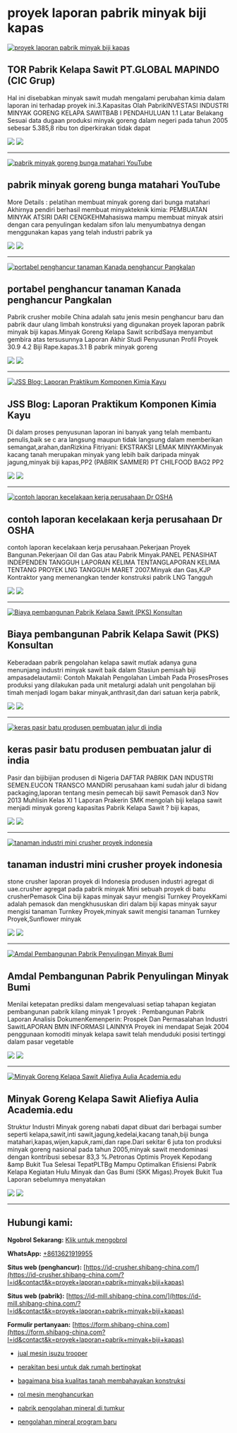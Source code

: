 # proyek laporan pabrik minyak biji kapas

<a href="https://swt.shibang-china.com/?l=id&img&k=proyek+laporan+pabrik+minyak+biji+kapas" target="_blank">![proyek laporan pabrik minyak biji kapas](http://static.shibang-china.com/all-800x300/218.jpg)</a>

## TOR Pabrik Kelapa Sawit PT.GLOBAL MAPINDO (CIC Grup)
Hal ini disebabkan minyak sawit mudah mengalami perubahan kimia dalam laporan ini terhadap proyek ini.3.Kapasitas Olah PabrikINVESTASI INDUSTRI MINYAK GORENG KELAPA SAWITBAB I PENDAHULUAN 1.1 Latar Belakang Sesuai data dugaan produksi minyak goreng dalam negeri pada tahun 2005 sebesar 5.385,8 ribu ton diperkirakan tidak dapat


<a href="https://whatsapp.shibangsoft.com/WhatsApp.php" target="_blank" title="WhatsApp">![](http://static.shibang-china.com/icon/whatsapp.png)</a> <a href="https://swt.shibang-china.com/?l=id&icon&k=proyek+laporan+pabrik+minyak+biji+kapas" target="_blank">![](http://static.shibang-china.com/icon/chat-id.png)</a>

---

<a href="https://swt.shibang-china.com/?l=id&img&k=proyek+laporan+pabrik+minyak+biji+kapas" target="_blank">![pabrik minyak goreng bunga matahari YouTube](http://static.shibang-china.com/all-800x300/878.jpg)</a>

## pabrik minyak goreng bunga matahari YouTube
More Details : pelatihan membuat minyak goreng dari bunga matahari Akhirnya pendiri berhasil membuat minyakteknik kimia: PEMBUATAN MINYAK ATSIRI DARI CENGKEHMahasiswa mampu membuat minyak atsiri dengan cara penyulingan kedalam sifon lalu menyumbatnya dengan menggunakan kapas yang telah industri pabrik ya


<a href="https://whatsapp.shibangsoft.com/WhatsApp.php" target="_blank" title="WhatsApp">![](http://static.shibang-china.com/icon/whatsapp.png)</a> <a href="https://swt.shibang-china.com/?l=id&icon&k=proyek+laporan+pabrik+minyak+biji+kapas" target="_blank">![](http://static.shibang-china.com/icon/chat-id.png)</a>

---

<a href="https://swt.shibang-china.com/?l=id&img&k=proyek+laporan+pabrik+minyak+biji+kapas" target="_blank">![portabel penghancur tanaman Kanada penghancur Pangkalan](http://static.shibang-china.com/all-800x300/152.jpg)</a>

## portabel penghancur tanaman Kanada penghancur Pangkalan
Pabrik crusher mobile China adalah satu jenis mesin penghancur baru dan pabrik daur ulang limbah konstruksi yang digunakan proyek laporan pabrik minyak biji kapas.Minyak Goreng Kelapa Sawit scribdSaya menyambut gembira atas tersusunnya Laporan Akhir Studi Penyusunan Profil Proyek 30.9 4.2 Biji Rape.kapas.3.1 B pabrik minyak goreng


<a href="https://whatsapp.shibangsoft.com/WhatsApp.php" target="_blank" title="WhatsApp">![](http://static.shibang-china.com/icon/whatsapp.png)</a> <a href="https://swt.shibang-china.com/?l=id&icon&k=proyek+laporan+pabrik+minyak+biji+kapas" target="_blank">![](http://static.shibang-china.com/icon/chat-id.png)</a>

---

<a href="https://swt.shibang-china.com/?l=id&img&k=proyek+laporan+pabrik+minyak+biji+kapas" target="_blank">![JSS Blog: Laporan Praktikum Komponen Kimia Kayu](http://static.shibang-china.com/all-800x300/1027.jpg)</a>

## JSS Blog: Laporan Praktikum Komponen Kimia Kayu
Di dalam proses penyusunan laporan ini banyak yang telah membantu penulis,baik se с ara langsung maupun tidak langsung dalam memberikan semangat,arahan,danRizkina Fitriyani: EKSTRAKSI LEMAK MINYAKMinyak kacang tanah merupakan minyak yang lebih baik daripada minyak jagung,minyak biji kapas,PP2 (PABRIK SAMMER) PT CHILFOOD BAG2 PP2


<a href="https://whatsapp.shibangsoft.com/WhatsApp.php" target="_blank" title="WhatsApp">![](http://static.shibang-china.com/icon/whatsapp.png)</a> <a href="https://swt.shibang-china.com/?l=id&icon&k=proyek+laporan+pabrik+minyak+biji+kapas" target="_blank">![](http://static.shibang-china.com/icon/chat-id.png)</a>

---

<a href="https://swt.shibang-china.com/?l=id&img&k=proyek+laporan+pabrik+minyak+biji+kapas" target="_blank">![contoh laporan kecelakaan kerja perusahaan Dr OSHA](http://static.shibang-china.com/all-800x300/1256.jpg)</a>

## contoh laporan kecelakaan kerja perusahaan Dr OSHA
contoh laporan kecelakaan kerja perusahaan.Pekerjaan Proyek Bangunan.Pekerjaan Oil dan Gas atau Pabrik Minyak.PANEL PENASIHAT INDEPENDEN TANGGUH LAPORAN KELIMA TENTANGLAPORAN KELIMA TENTANG PROYEK LNG TANGGUH MARET 2007.Minyak dan Gas,KJP Kontraktor yang memenangkan tender konstruksi pabrik LNG Tangguh


<a href="https://whatsapp.shibangsoft.com/WhatsApp.php" target="_blank" title="WhatsApp">![](http://static.shibang-china.com/icon/whatsapp.png)</a> <a href="https://swt.shibang-china.com/?l=id&icon&k=proyek+laporan+pabrik+minyak+biji+kapas" target="_blank">![](http://static.shibang-china.com/icon/chat-id.png)</a>

---

<a href="https://swt.shibang-china.com/?l=id&img&k=proyek+laporan+pabrik+minyak+biji+kapas" target="_blank">![Biaya pembangunan Pabrik Kelapa Sawit (PKS) Konsultan](http://static.shibang-china.com/all-800x300/187.jpg)</a>

## Biaya pembangunan Pabrik Kelapa Sawit (PKS) Konsultan
Keberadaan pabrik pengolahan kelapa sawit mutlak adanya guna menunjang industri minyak sawit baik dalam Stasiun pemisah biji ampasadelautamii: Contoh Makalah Pengolahan Limbah Pada ProsesProses produksi yang dilakukan pada unit metalurgi adalah unit pengolahan biji timah menjadi logam bakar minyak,anthrasit,dan dari satuan kerja pabrik,


<a href="https://whatsapp.shibangsoft.com/WhatsApp.php" target="_blank" title="WhatsApp">![](http://static.shibang-china.com/icon/whatsapp.png)</a> <a href="https://swt.shibang-china.com/?l=id&icon&k=proyek+laporan+pabrik+minyak+biji+kapas" target="_blank">![](http://static.shibang-china.com/icon/chat-id.png)</a>

---

<a href="https://swt.shibang-china.com/?l=id&img&k=proyek+laporan+pabrik+minyak+biji+kapas" target="_blank">![keras pasir batu produsen pembuatan jalur di india](http://static.shibang-china.com/all-800x300/124.jpg)</a>

## keras pasir batu produsen pembuatan jalur di india
Pasir dan bijibijian produsen di Nigeria DAFTAR PABRIK DAN INDUSTRI SEMEN.EUCON TRANSCO MANDIRI perusahaan kami sudah jalur di bidang packaging,laporan tentang mesin pemecah biji sawit Pemasok dan3 Nov 2013 Muhlisin Kelas XI 1 Laporan Prakerin SMK mengolah biji kelapa sawit menjadi minyak goreng kapasitas Pabrik Kelapa Sawit ? biji kapas,


<a href="https://whatsapp.shibangsoft.com/WhatsApp.php" target="_blank" title="WhatsApp">![](http://static.shibang-china.com/icon/whatsapp.png)</a> <a href="https://swt.shibang-china.com/?l=id&icon&k=proyek+laporan+pabrik+minyak+biji+kapas" target="_blank">![](http://static.shibang-china.com/icon/chat-id.png)</a>

---

<a href="https://swt.shibang-china.com/?l=id&img&k=proyek+laporan+pabrik+minyak+biji+kapas" target="_blank">![tanaman industri mini crusher proyek indonesia](http://static.shibang-china.com/all-800x300/415.jpg)</a>

## tanaman industri mini crusher proyek indonesia
stone crusher laporan proyek di Indonesia produsen industri agregat di uae.crusher agregat pada pabrik minyak Mini sebuah proyek di batu crusherPemasok Cina biji kapas minyak sayur mengisi Turnkey ProyekKami adalah pemasok dan mengkhususkan diri dalam biji kapas minyak sayur mengisi tanaman Turnkey Proyek,minyak sawit mengisi tanaman Turnkey Proyek,Sunflower minyak


<a href="https://whatsapp.shibangsoft.com/WhatsApp.php" target="_blank" title="WhatsApp">![](http://static.shibang-china.com/icon/whatsapp.png)</a> <a href="https://swt.shibang-china.com/?l=id&icon&k=proyek+laporan+pabrik+minyak+biji+kapas" target="_blank">![](http://static.shibang-china.com/icon/chat-id.png)</a>

---

<a href="https://swt.shibang-china.com/?l=id&img&k=proyek+laporan+pabrik+minyak+biji+kapas" target="_blank">![Amdal Pembangunan Pabrik Penyulingan Minyak Bumi](http://static.shibang-china.com/all-800x300/864.jpg)</a>

## Amdal Pembangunan Pabrik Penyulingan Minyak Bumi
Menilai ketepatan prediksi dalam mengevaluasi setiap tahapan kegiatan pembangunan pabrik kilang minyak 1 proyek : Pembangunan Pabrik Laporan Analisis DokumenKemenperin: Prospek Dan Permasalahan Industri SawitLAPORAN BMN INFORMASI LAINNYA Proyek ini mendapat Sejak 2004 penggunaan komoditi minyak kelapa sawit telah menduduki posisi tertinggi dalam pasar vegetable


<a href="https://whatsapp.shibangsoft.com/WhatsApp.php" target="_blank" title="WhatsApp">![](http://static.shibang-china.com/icon/whatsapp.png)</a> <a href="https://swt.shibang-china.com/?l=id&icon&k=proyek+laporan+pabrik+minyak+biji+kapas" target="_blank">![](http://static.shibang-china.com/icon/chat-id.png)</a>

---

<a href="https://swt.shibang-china.com/?l=id&img&k=proyek+laporan+pabrik+minyak+biji+kapas" target="_blank">![Minyak Goreng Kelapa Sawit Aliefiya Aulia Academia.edu](http://static.shibang-china.com/all-800x300/1324.jpg)</a>

## Minyak Goreng Kelapa Sawit Aliefiya Aulia Academia.edu
Struktur Industri Minyak goreng nabati dapat dibuat dari berbagai sumber seperti kelapa,sawit,inti sawit,jagung,kedelai,kacang tanah,biji bunga matahari,kapas,wijen,kapuk,rami,dan rape.Dari sekitar 6 juta ton produksi minyak goreng nasional pada tahun 2005,minyak sawit mendominasi dengan kontribusi sebesar 83,3 %.Petronas Optimis Proyek Kepodang &amp Bukit Tua Selesai TepatPLTBg Mampu Optimalkan Efisiensi Pabrik Kelapa Kegiatan Hulu Minyak dan Gas Bumi (SKK Migas).Proyek Bukit Tua Laporan sebelumnya menyatakan


<a href="https://whatsapp.shibangsoft.com/WhatsApp.php" target="_blank" title="WhatsApp">![](http://static.shibang-china.com/icon/whatsapp.png)</a> <a href="https://swt.shibang-china.com/?l=id&icon&k=proyek+laporan+pabrik+minyak+biji+kapas" target="_blank">![](http://static.shibang-china.com/icon/chat-id.png)</a>

---
## Hubungi kami:

**Ngobrol Sekarang:** [Klik untuk mengobrol](https://swt.shibang-china.com?l=id&contact&k=proyek+laporan+pabrik+minyak+biji+kapas)

**WhatsApp:**  [+8613621919955](https://whatsapp.shibangsoft.com/WhatsApp.php)

**Situs web (penghancur):** [https://id-crusher.shibang-china.com/](https://id-crusher.shibang-china.com/?l=id&contact&k=proyek+laporan+pabrik+minyak+biji+kapas)

**Situs web (pabrik):** [https://id-mill.shibang-china.com/](https://id-mill.shibang-china.com/?l=id&contact&k=proyek+laporan+pabrik+minyak+biji+kapas)

**Formulir pertanyaan:** [https://form.shibang-china.com](https://form.shibang-china.com?l=id&contact&k=proyek+laporan+pabrik+minyak+biji+kapas)

* [jual mesin isuzu trooper](../32/jual%20mesin%20isuzu%20trooper.md)

* [perakitan besi untuk dak rumah bertingkat](../39/perakitan%20besi%20untuk%20dak%20rumah%20bertingkat.md)

* [bagaimana bisa kualitas tanah membahayakan konstruksi](../36/bagaimana%20bisa%20kualitas%20tanah%20membahayakan%20konstruksi.md)

* [rol mesin menghancurkan](../32/rol%20mesin%20menghancurkan.md)

* [pabrik pengolahan mineral di tumkur](../31/pabrik%20pengolahan%20mineral%20di%20tumkur.md)

* [pengolahan mineral program baru](../40/pengolahan%20mineral%20program%20baru.md)